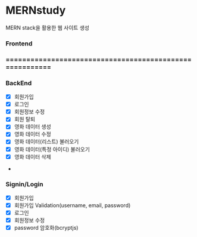 # MERNstudy

MERN stack을 활용한 웹 사이트 생성

### Frontend

### ========================================================

### BackEnd

- [x] 회원가입
- [x] 로그인
- [x] 회원정보 수정
- [x] 회원 탈퇴
- [x] 영화 데이터 생성
- [x] 영화 데이터 수정
- [x] 영화 데이터(리스트) 불러오기
- [x] 영화 데이터(특정 아이디) 불러오기
- [x] 영화 데이터 삭제
-

### Signin/Login

- [x] 회원가입
- [x] 회원가입 Validation(username, email, password)
- [x] 로그인
- [x] 회원정보 수정
- [x] password 암호화(bcryptjs)
